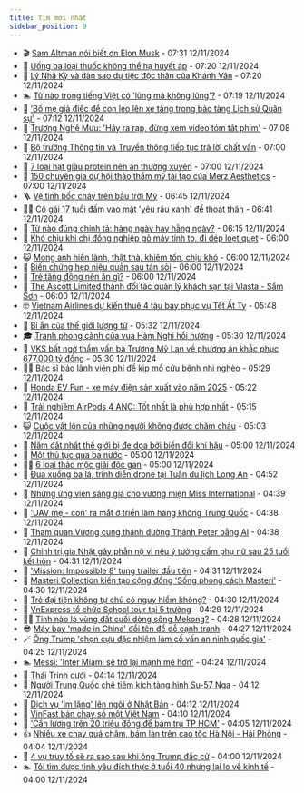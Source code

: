 ```yaml
---
title: Tim mới nhất
sidebar_position: 9
---
```


<!-- vnexpress-tin-moi-nhat:START -->
- 🎬 [Sam Altman nói biết ơn Elon Musk](https://vnexpress.net/sam-altman-noi-biet-on-elon-musk-4815125.html) - 07:31 12/11/2024
- 🐎 [Uống ba loại thuốc không thể hạ huyết áp](https://vnexpress.net/uong-ba-loai-thuoc-khong-the-ha-huyet-ap-4815106.html) - 07:20 12/11/2024
- 🦍 [Lý Nhã Kỳ và dàn sao dự tiệc độc thân của Khánh Vân](https://vnexpress.net/ly-nha-ky-va-dan-sao-du-tiec-doc-than-cua-khanh-van-4815139.html) - 07:20 12/11/2024
- 🏊 [Từ nào trong tiếng Việt có &#39;lủng mà không lủng&#39;?](https://vnexpress.net/tu-nao-trong-tieng-viet-co-lung-ma-khong-lung-4815039.html) - 07:19 12/11/2024
- 🎊 [&#39;Bố mẹ giả điếc để con leo lên xe tăng trong bảo tàng Lịch sử Quân sự&#39;](https://vnexpress.net/bo-me-gia-diec-de-con-leo-len-xe-tang-trong-bao-tang-lich-su-quan-su-4815103.html) - 07:12 12/11/2024
- 🎃 [Trương Nghệ Mưu: &#39;Hãy ra rạp, đừng xem video tóm tắt phim&#39;](https://vnexpress.net/truong-nghe-muu-hay-ra-rap-dung-xem-video-tom-tat-phim-4814977.html) - 07:08 12/11/2024
- 🧰 [Bộ trưởng Thông tin và Truyền thông tiếp tục trả lời chất vấn](https://vnexpress.net/bo-truong-thong-tin-va-truyen-thong-tiep-tuc-tra-loi-chat-van-4815119.html) - 07:00 12/11/2024
- 🔭 [7 loại hạt giàu protein nên ăn thường xuyên](https://vnexpress.net/7-loai-hat-giau-protein-nen-an-thuong-xuyen-4815054.html) - 07:00 12/11/2024
- 🫶 [150 chuyên gia dự hội thảo thẩm mỹ tái tạo của Merz Aesthetics](https://vnexpress.net/150-chuyen-gia-du-hoi-thao-tham-my-tai-tao-cua-merz-aesthetics-4813774.html) - 07:00 12/11/2024
- 🪜 [Vệ tinh bốc cháy trên bầu trời Mỹ](https://vnexpress.net/ve-tinh-boc-chay-tren-bau-troi-my-4815004.html) - 06:45 12/11/2024
- 👨‍🏫 [Cô gái 17 tuổi đấm vào mặt &#39;yêu râu xanh&#39; để thoát thân](https://vnexpress.net/co-gai-17-tuoi-dam-vao-mat-yeu-rau-xanh-de-thoat-than-4815129.html) - 06:41 12/11/2024
- 🎊 [Từ nào đúng chính tả: hàng ngày hay hằng ngày?](https://vnexpress.net/tu-nao-dung-chinh-ta-hang-ngay-hay-hang-ngay-4815053.html) - 06:15 12/11/2024
- 🎊 [Khó chịu khi chị đồng nghiệp gõ máy tính to, đi dép loẹt quẹt](https://vnexpress.net/kho-chiu-khi-chi-dong-nghiep-go-may-tinh-to-di-dep-loet-quet-4814962.html) - 06:00 12/11/2024
- 😺 [Mong anh hiền lành, thật thà, khiêm tốn, chịu khó](https://vnexpress.net/mong-anh-hien-lanh-that-tha-khiem-ton-chiu-kho-4814953.html) - 06:00 12/11/2024
- 🐘 [Biến chứng hẹp niệu quản sau tán sỏi](https://vnexpress.net/bien-chung-hep-nieu-quan-sau-tan-soi-4815111.html) - 06:00 12/11/2024
- 🌁 [Trẻ tăng động nên ăn gì?](https://vnexpress.net/tre-tang-dong-nen-an-gi-4815075.html) - 06:00 12/11/2024
- 🐲 [The Ascott Limited thành đối tác quản lý khách sạn tại Vlasta - Sầm Sơn](https://vnexpress.net/the-ascott-limited-thanh-doi-tac-quan-ly-khach-san-tai-vlasta-sam-son-4814591.html) - 06:00 12/11/2024
- 🤓 [Vietnam Airlines dự kiến thuê 4 tàu bay phục vụ Tết Ất Tỵ](https://vnexpress.net/vietnam-airlines-du-kien-thue-4-tau-bay-phuc-vu-tet-at-ty-4815112.html) - 05:48 12/11/2024
- 💪 [Bí ẩn của thế giới lượng tử](https://vnexpress.net/bi-an-cua-the-gioi-luong-tu-4815098.html) - 05:32 12/11/2024
- 🎓 [Tranh phong cảnh của vua Hàm Nghi hồi hương](https://vnexpress.net/tranh-phong-canh-cua-vua-ham-nghi-hoi-huong-4815101.html) - 05:30 12/11/2024
- 🫣 [VKS bất ngờ thẩm vấn bà Trương Mỹ Lan về phương án khắc phục 677.000 tỷ đồng](https://vnexpress.net/vks-bat-ngo-tham-van-ba-truong-my-lan-ve-phuong-an-khac-phuc-677-000-ty-dong-4815110.html) - 05:30 12/11/2024
- 🧑‍💻 [Bác sĩ bảo lãnh viện phí để kịp mổ cứu bệnh nhi nghèo](https://vnexpress.net/bac-si-bao-lanh-vien-phi-de-kip-mo-cuu-benh-nhi-ngheo-4815037.html) - 05:29 12/11/2024
- 🐲 [Honda EV Fun - xe máy điện sản xuất vào năm 2025](https://vnexpress.net/honda-ev-fun-xe-may-dien-san-xuat-vao-nam-2025-4814752.html) - 05:22 12/11/2024
- 🌝 [Trải nghiệm AirPods 4 ANC: Tốt nhất là phù hợp nhất](https://vnexpress.net/trai-nghiem-airpods-4-anc-tot-nhat-la-phu-hop-nhat-4814738.html) - 05:15 12/11/2024
- 😺 [Cuộc vật lộn của những người không được chăm cháu](https://vnexpress.net/cuoc-vat-lon-cua-nhung-nguoi-khong-duoc-cham-chau-4815025.html) - 05:03 12/11/2024
- 🐎 [Nấm đắt nhất thế giới bị đe dọa bởi biến đổi khí hậu](https://vnexpress.net/nam-dat-nhat-the-gioi-bi-de-doa-boi-bien-doi-khi-hau-4814934.html) - 05:00 12/11/2024
- 🎡 [Một thủ tục qua ba nước](https://vnexpress.net/mot-thu-tuc-qua-ba-nuoc-4814864.html) - 05:00 12/11/2024
- 👨‍🏫 [6 loại thảo mộc giải độc gan](https://vnexpress.net/6-loai-thao-moc-giai-doc-gan-4815016.html) - 05:00 12/11/2024
- 🦆 [Đua xuồng ba lá, trình diễn drone tại Tuần du lịch Long An](https://vnexpress.net/dua-xuong-ba-la-trinh-dien-drone-tai-tuan-du-lich-long-an-4815071.html) - 04:52 12/11/2024
- 🚦 [Những ứng viên sáng giá cho vương miện Miss International](https://vnexpress.net/nhung-ung-vien-sang-gia-cho-vuong-mien-miss-international-4815062.html) - 04:39 12/11/2024
- 💫 [&#39;UAV mẹ - con&#39; ra mắt ở triển lãm hàng không Trung Quốc](https://vnexpress.net/uav-me-con-ra-mat-o-trien-lam-hang-khong-trung-quoc-4815044.html) - 04:38 12/11/2024
- 🎉 [Tham quan Vương cung thánh đường Thánh Peter bằng AI](https://vnexpress.net/tham-quan-vuong-cung-thanh-duong-thanh-peter-bang-ai-4815080.html) - 04:38 12/11/2024
- 🌋 [Chính trị gia Nhật gây phẫn nộ vì nêu ý tưởng cấm phụ nữ sau 25 tuổi kết hôn](https://vnexpress.net/chinh-tri-gia-nhat-gay-phan-no-vi-neu-y-tuong-cam-phu-nu-sau-25-tuoi-ket-hon-4814985.html) - 04:31 12/11/2024
- 🤖 [&#39;Mission: Impossible 8&#39; tung trailer đầu tiên](https://vnexpress.net/mission-impossible-8-tung-trailer-dau-tien-4814990.html) - 04:31 12/11/2024
- 🦏 [Masteri Collection kiến tạo cộng đồng &#39;Sống phong cách Masteri&#39;](https://vnexpress.net/masteri-collection-kien-tao-cong-dong-song-phong-cach-masteri-4815069.html) - 04:30 12/11/2024
- 🦩 [Trẻ đại tiện không tự chủ có nguy hiểm không?](https://vnexpress.net/tre-dai-tien-khong-tu-chu-co-nguy-hiem-khong-4814995.html) - 04:30 12/11/2024
- 👺 [VnExpress tổ chức School tour tại 5 trường](https://vnexpress.net/vnexpress-to-chuc-school-tour-tai-5-truong-4815051.html) - 04:29 12/11/2024
- 🧑‍🏫 [Tỉnh nào là vùng đất cuối dòng sông Mekong?](https://vnexpress.net/tinh-nao-la-vung-dat-cuoi-dong-song-mekong-4814725.html) - 04:28 12/11/2024
- 😎 [Máy bay &#39;made in China&#39; đổi tên để dễ cạnh tranh](https://vnexpress.net/may-bay-made-in-china-doi-ten-de-de-canh-tranh-4815014.html) - 04:27 12/11/2024
- 🪄 [Ông Trump &#39;chọn cựu đặc nhiệm làm cố vấn an ninh quốc gia&#39;](https://vnexpress.net/ong-trump-chon-cuu-dac-nhiem-lam-co-van-an-ninh-quoc-gia-4814998.html) - 04:25 12/11/2024
- 🏊 [Messi: &#39;Inter Miami sẽ trở lại mạnh mẽ hơn&#39;](https://vnexpress.net/messi-inter-miami-se-tro-lai-manh-me-hon-4815076.html) - 04:24 12/11/2024
- 💃 [Thái Trinh cưới](https://vnexpress.net/thai-trinh-cuoi-4815001.html) - 04:14 12/11/2024
- 🦆 [Người Trung Quốc chê tiêm kích tàng hình Su-57 Nga](https://vnexpress.net/nguoi-trung-quoc-che-tiem-kich-tang-hinh-su-57-nga-4815048.html) - 04:12 12/11/2024
- 🎊 [Dịch vụ &#39;im lặng&#39; lên ngôi ở Nhật Bản](https://vnexpress.net/dich-vu-im-lang-len-ngoi-o-nhat-ban-4815019.html) - 04:12 12/11/2024
- 👺 [VinFast bán chạy số một Việt Nam](https://vnexpress.net/vinfast-ban-chay-so-mot-viet-nam-4815067.html) - 04:10 12/11/2024
- 🎡 [&#39;Cần lương trên 20 triệu đồng để bám trụ TP HCM&#39;](https://vnexpress.net/can-luong-tren-20-trieu-dong-de-bam-tru-tp-hcm-4814986.html) - 04:05 12/11/2024
- 👍 [Nhiều xe chạy quá chậm, bám làn trên cao tốc Hà Nội - Hải Phòng](https://vnexpress.net/nhieu-xe-chay-qua-cham-bam-lan-tren-cao-toc-ha-noi-hai-phong-4814996.html) - 04:04 12/11/2024
- 🐎 [4 vụ truy tố sẽ ra sao sau khi ông Trump đắc cử](https://vnexpress.net/4-vu-truy-to-se-ra-sao-sau-khi-ong-trump-dac-cu-4813572.html) - 04:00 12/11/2024
- 🏊 [Tôi tìm được tình yêu đích thực ở tuổi 40 nhưng lại lo về kinh tế](https://vnexpress.net/toi-tim-duoc-tinh-yeu-dich-thuc-o-tuoi-40-nhung-lai-lo-ve-kinh-te-4814961.html) - 04:00 12/11/2024<!-- vnexpress-tin-moi-nhat:END -->
